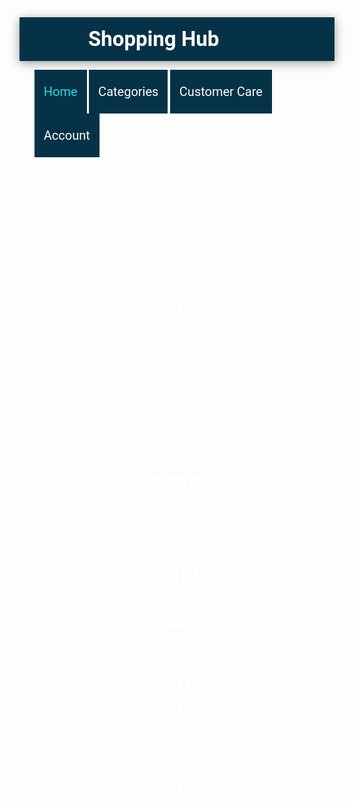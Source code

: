 <!DOCTYPE html>
<html lang="en">
<head>
    <meta charset="UTF-8">
    <meta name="viewport" content="width=device-width, initial-scale=1.0">
    <title>Front End Development with React.js</title>
    <link href="https://fonts.googleapis.com/css2?family=Roboto:wght@400;700&display=swap" rel="stylesheet">
    <style>
        * {
            margin: 0;
            padding: 0;
            list-style: none;
            text-decoration: none;
            font-family: 'Roboto', sans-serif;
        }
        .home-page-content {
            text-align: center;
            padding: 200px;
            color: white;
            font-size: 30px;
        }
        body {
            background-image: url(‘https://images.app.goo.gl/GtfjnNspn1naoRQy6’); /* Replace with your image URL */
            height: 100vh;
            width: 100vw;
            position: relative;
            background-position: center;
            background-repeat: no-repeat;
            background-size: cover;
        }
        nav .logo {
            color: white;
            font-size: 33px;
            font-weight: bold;
            line-height: 70px;
            padding-left: 110px;
        }
        nav {
            height: 70px;
            background: #063247;
            box-shadow: 0 3px 15px rgba(0, 0, 0, 0.4);
        }
        nav ol {
            float: right;
            margin-right: 30px;
        }
        nav ol li {
            display: inline-block;
            position: relative;
        }
        nav ol li a {
            color: white;
            display: block;
            padding: 0 15px;
            line-height: 70px;
            font-size: 20px;
            background: #063247;
            transition: 0.5s;
        }
        nav ol li a:hover,
        nav ol li a.active {
            color: #23dbdb;
        }
        nav ol ol {
            position: absolute;
            top: 70px;
            border-top: 3px solid #23dbdb;
            opacity: 0;
            visibility: hidden;
            transition: 0.3s linear;
        }
        nav ol li:hover > ol {
            opacity: 1;
            visibility: visible;
        }
        nav ol ol li {
            width: 180px;
            display: list-item;
            border: 1px solid #042331;
            border-top: none;
            background: #063247;
        }
        nav ol ol li a {
            line-height: 50px;
        }
    </style>
</head>
<body>
    <nav>
        <label class="logo">Shopping Hub</label>
        <ol>
            <li><a class="active" href="#">Home</a></li>
            <li>
                <a href="#">Categories</a>
                <ol>
                    <li><a href="#">Men</a></li>
                    <li><a href="#">Women</a></li>
                    <li><a href="#">Kids</a></li>
                </ol>
            </li>
            <li><a href="#">Customer Care</a></li>
            <li>
                <a href="#">Account</a>
                <ol>
                    <li><a href="#">Your Orders</a></li>
                    <li><a href="#">Wishlist</a></li>
                </ol>
            </li>
        </ol>
    </nav>
    <div class="overlay">
        <div class="home-page-content">
            <h1 class="text-center home-page-text h1-responsive">Welcome to Shopping Hub</h1>
            <h3 class="text-center home-supporting-text">Hurry before stock runs out!</h3>
        </div>
    </div>
</body>
</html>

